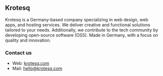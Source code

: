 ## Krotesq

Krotesq is a Germany-based company specializing in web design, web apps, and hosting services. We deliver creative and functional solutions tailored to your needs. Additionally, we contribute to the tech community by developing open-source software (OSS). Made in Germany, with a focus on quality and innovation.

### Contact us
- Web: [krotesq.com](https://krotesq.com)
- Mail: hello@krotesq.com
